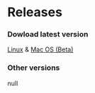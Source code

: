 # Releases

### Dowload latest version
[Linux](https://github.com/TechandChill/MasterStore/linux-latest) & [Mac OS (Beta)](https://github.com/TechandChill/MasterStore/mac-os-latest)

### Other versions

null
